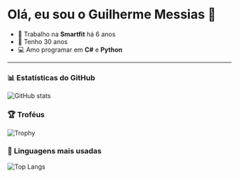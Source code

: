 # Olá, eu sou o Guilherme Messias 👋

- 🔭 Trabalho na **Smartfit** há 6 anos  
- 🎂 Tenho 30 anos  
- 💻 Amo programar em **C#** e **Python**

---

### 📊 Estatísticas do GitHub
![GitHub stats](https://github-readme-stats.vercel.app/api?username=gui-messias-melo&show_icons=true&theme=radical)

### 🏆 Troféus
![Trophy](https://github-profile-trophy.vercel.app/?username=gui-messias-melo&theme=onedark)

### 🚀 Linguagens mais usadas
![Top Langs](https://github-readme-stats.vercel.app/api/top-langs/?username=gui-messias-melo&layout=compact&theme=radical)
